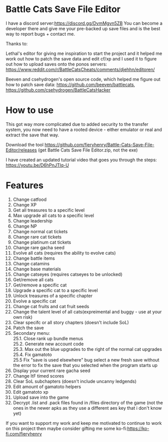 # Battle Cats Save File Editor

I have a discord server:https://discord.gg/DvmMgvn5ZB You can become a developer there and give me your pre-backed up save files
and is the best way to report bugs + contact me.

Thanks to:

Lethal's editor for giving me inspiration to start the project and it helped me work out how to patch the save data and edit cf/xp and I used it to figure out how to upload saves onto the ponos servers: https://www.reddit.com/r/BattleCatsCheats/comments/djehhn/editoren/

Beeven and csehydrogen's open source code, which helped me figure out how to patch save data: https://github.com/beeven/battlecats, https://github.com/csehydrogen/BattleCatsHacker

# How to use
This got way more complicated due to added security to the transfer system, you now need to have a rooted device - either emulator or real and extract the save that way. 

Download the tool https://github.com/fieryhenry/Battle-Cats-Save-File-Editor/releases (get Battle Cats Save File Editor.zip, not the exe)

I have created an updated tutorial video that goes you through the steps: https://youtu.be/D6hPnJTlq-U

# Features
1. Change catfood
2. Change XP
3. Get all treasures to a specific level
4. Max upgrade all cats to a specific level
5. Change leadership
6. Change NP
7. Change normal cat tickets
8. Change rare cat tickets
9. Change platinum cat tickets
10. Change rare gacha seed
11. Evolve all cats (requires the ability to evolve cats)
12. Change battle items
13. Change catamins
14. Change base materials
15. Change catseyes (requires catseyes to be unlocked)
16. Get/remove all cats
17. Get/remove a specific cat
18. Upgrade a specific cat to a specific level
19. Unlock treasures of a specific chapter
20. Evolve a specific cat
21. Change cat fruits and cat fruit seeds
22. Change the talent level of all cats(expreimental and buggy - use at your own risk)
23. Clear specifc or all story chapters (doesn't include SoL)
24. Patch the save
25. Secondary menu:  <br>
  25.1. Close rank up bundle menus <br>
  25.2. Generate new account code <br>
  25.3. Max out the blue upgrades to the right of the normal cat upgrades <br>
  25.4. Fix gamatoto <br>
  25.5  Fix "save is used elsewhere" bug select a new fresh save without the error to fix the save that you selected when the program starts up
26. Display your current rare gacha seed
27. Change ItF timed scores
28. Clear SoL subchapters (doesn't include uncanny ledgends)
29. Edit amount of gamatoto helpers
30. Edit gamatoto xp
31. Upload save into the game
32. Decrypt .list and .pack files found in /files directory of the game (not the ones in the newer apks as they use a different aes key that i don't know yet)


If you want to support my work and keep me motivated to continue to work on this project then maybe consider gifting me some ko-fi:https://ko-fi.com/fieryhenry
